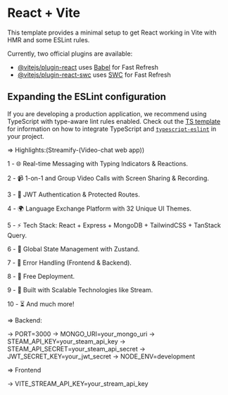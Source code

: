 # React + Vite

This template provides a minimal setup to get React working in Vite with HMR and some ESLint rules.

Currently, two official plugins are available:

- [@vitejs/plugin-react](https://github.com/vitejs/vite-plugin-react/blob/main/packages/plugin-react) uses [Babel](https://babeljs.io/) for Fast Refresh
- [@vitejs/plugin-react-swc](https://github.com/vitejs/vite-plugin-react/blob/main/packages/plugin-react-swc) uses [SWC](https://swc.rs/) for Fast Refresh

## Expanding the ESLint configuration

If you are developing a production application, we recommend using TypeScript with type-aware lint rules enabled. Check out the [TS template](https://github.com/vitejs/vite/tree/main/packages/create-vite/template-react-ts) for information on how to integrate TypeScript and [`typescript-eslint`](https://typescript-eslint.io) in your project.


=> Highlights:(Streamify-(Video-chat web app))

1 - 🌐 Real-time Messaging with Typing Indicators & Reactions.

2 - 📹 1-on-1 and Group Video Calls with Screen Sharing & Recording.

3 - 🔐 JWT Authentication & Protected Routes.

4 - 🌍 Language Exchange Platform with 32 Unique UI Themes.

5 - ⚡ Tech Stack: React + Express + MongoDB + TailwindCSS + TanStack Query.


6 - 🧠 Global State Management with Zustand.

7 - 🚨 Error Handling (Frontend & Backend).

8 - 🚀 Free Deployment.

9 - 🎯 Built with Scalable Technologies like Stream.

10 - ⏳ And much more!

=> Backend:

-> PORT=3000
-> MONGO_URI=your_mongo_uri
-> STEAM_API_KEY=your_steam_api_key
-> STEAM_API_SECRET=your_steam_api_secret
-> JWT_SECRET_KEY=your_jwt_secret
-> NODE_ENV=development

=> Frontend

-> VITE_STREAM_API_KEY=your_stream_api_key
